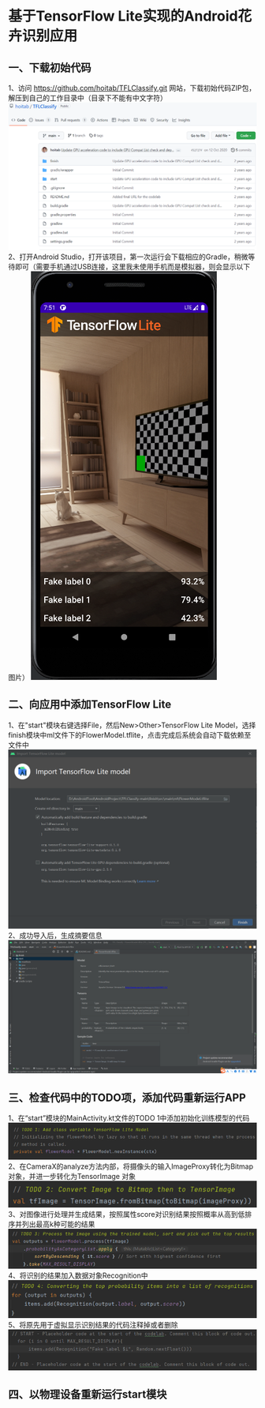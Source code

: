 # 基于TensorFlow Lite实现的Android花卉识别应用
## 一、下载初始代码
1、访问 https://github.com/hoitab/TFLClassify.git 网站，下载初始代码ZIP包，解压到自己的工作目录中（目录下不能有中文字符）
![](https://github.com/Lin-haha/flowers/blob/master/img1/1.png)
2、打开Android Studio，打开该项目，第一次运行会下载相应的Gradle，稍微等待即可（需要手机通过USB连接，这里我未使用手机而是模拟器，则会显示以下图片）
![](https://github.com/Lin-haha/flowers/blob/master/img1/2.png)
## 二、向应用中添加TensorFlow Lite
1、在"start"模块右键选择File，然后New>Other>TensorFlow Lite Model，选择finish模块中ml文件下的FlowerModel.tflite，点击完成后系统会自动下载依赖至文件中
![](https://github.com/Lin-haha/flowers/blob/master/img1/3.png)
2、成功导入后，生成摘要信息
![](https://github.com/Lin-haha/flowers/blob/master/img1/4.png)
## 三、检查代码中的TODO项，添加代码重新运行APP
1、在“start”模块的MainActivity.kt文件的TODO 1中添加初始化训练模型的代码
![](https://github.com/Lin-haha/flowers/blob/master/img1/5.png)
2、在CameraX的analyze方法内部，将摄像头的输入ImageProxy转化为Bitmap对象，并进一步转化为TensorImage 对象
![](https://github.com/Lin-haha/flowers/blob/master/img1/6.png)
3、对图像进行处理并生成结果，按照属性score对识别结果按照概率从高到低排序并列出最高k种可能的结果
![](https://github.com/Lin-haha/flowers/blob/master/img1/7.png)
4、将识别的结果加入数据对象Recognition中
![](https://github.com/Lin-haha/flowers/blob/master/img1/8.png)
5、将原先用于虚拟显示识别结果的代码注释掉或者删除
![](https://github.com/Lin-haha/flowers/blob/master/img1/9.png)
## 四、以物理设备重新运行start模块
